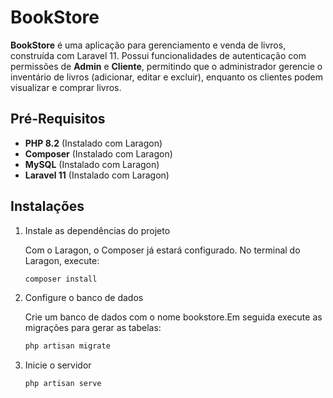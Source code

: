 
# BookStore 

**BookStore** é uma aplicação para gerenciamento e venda de livros, construída com Laravel 11. Possui funcionalidades de autenticação com permissões de **Admin** e **Cliente**, permitindo que o administrador gerencie o inventário de livros (adicionar, editar e excluir), enquanto os clientes podem visualizar e comprar livros.

## Pré-Requisitos

- **PHP 8.2** (Instalado com Laragon)
- **Composer** (Instalado com Laragon)
- **MySQL** (Instalado com Laragon)
- **Laravel 11** (Instalado com Laragon)

## Instalações

1. Instale as dependências do projeto
   
    Com o Laragon, o Composer já estará configurado. No terminal do Laragon, execute:

    ```Bash
    composer install
    ```
    
2. Configure o banco de dados
   
    Crie um banco de dados com o nome bookstore.Em seguida execute as migrações para gerar as tabelas:

    ```Bash
    php artisan migrate
    ```

3. Inicie o servidor

    ```Bash
    php artisan serve
    ```

    

 
